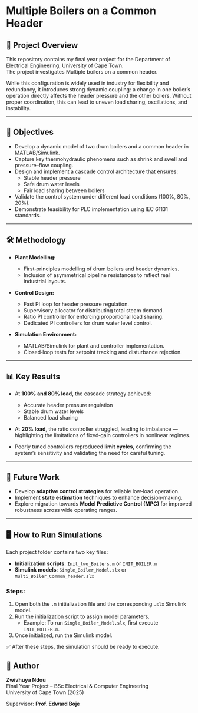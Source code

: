 # Multiple Boilers on a Common Header

## 📖 Project Overview
This repository contains my final year project for the Department of Electrical Engineering, University of Cape Town.  
The project investigates Multiple boilers on a common header.  

While this configuration is widely used in industry for flexibility and redundancy, it introduces strong dynamic coupling: a change in one boiler’s operation directly affects the header pressure and the other boilers. Without proper coordination, this can lead to uneven load sharing, oscillations, and instability.

---

## 🎯 Objectives
- Develop a dynamic model of two drum boilers and a common header in MATLAB/Simulink.  
- Capture key thermohydraulic phenomena such as shrink and swell and pressure–flow coupling.  
- Design and implement a cascade control architecture that ensures:
  - Stable header pressure  
  - Safe drum water levels  
  - Fair load sharing between boilers  
- Validate the control system under different load conditions (100%, 80%, 20%).  
- Demonstrate feasibility for PLC implementation using IEC 61131 standards.

---

## 🛠️ Methodology
- **Plant Modelling:**  
  - First‑principles modelling of drum boilers and header dynamics.  
  - Inclusion of asymmetrical pipeline resistances to reflect real industrial layouts.  

- **Control Design:**  
  - Fast PI loop for header pressure regulation.  
  - Supervisory allocator for distributing total steam demand.  
  - Ratio PI controller for enforcing proportional load sharing.  
  - Dedicated PI controllers for drum water level control.  

- **Simulation Environment:**  
  - MATLAB/Simulink for plant and controller implementation.  
  - Closed‑loop tests for setpoint tracking and disturbance rejection.  

---

## 📊 Key Results
- At **100% and 80% load**, the cascade strategy achieved:
  - Accurate header pressure regulation  
  - Stable drum water levels  
  - Balanced load sharing  

- At **20% load**, the ratio controller struggled, leading to imbalance — highlighting the limitations of fixed‑gain controllers in nonlinear regimes.  

- Poorly tuned controllers reproduced **limit cycles**, confirming the system’s sensitivity and validating the need for careful tuning.  

---

## 🚀 Future Work
- Develop **adaptive control strategies** for reliable low‑load operation.  
- Implement **state estimation** techniques to enhance decision‑making.  
- Explore migration towards **Model Predictive Control (MPC)** for improved robustness across wide operating ranges.  

---

## 🖥️ How to Run Simulations

Each project folder contains two key files:

- **Initialization scripts**: `Init_two_Boilers.m` or `INIT_BOILER.m`  
- **Simulink models**: `Single_Boiler_Model.slx` or `Multi_Boiler_Common_header.slx`  

### Steps:
1. Open both the `.m` initialization file and the corresponding `.slx` Simulink model.  
2. Run the initialization script to assign model parameters.  
   - Example: To run `Single_Boiler_Model.slx`, first execute `INIT_BOILER.m`.  
3. Once initialized, run the Simulink model.  

✅ After these steps, the simulation should be ready to execute.
## 👤 Author
**Zwivhuya Ndou**  
Final Year Project – BSc Electrical & Computer Engineering  
University of Cape Town (2025)  

Supervisor: **Prof. Edward Boje**
